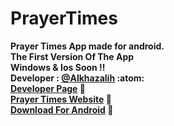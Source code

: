 # PrayerTimes
**Prayer Times App made for android.**<br>
**The First Version Of The App** <br>
**Windows & Ios Soon !!**<br>
**Developer : [@Alkhazalih](https://github.com/Alkhazalih)  :atom:**<br>
**[Developer Page](https://sanad.mrtwix.repl.co) :link:** <br>
**[Prayer Times Website](https://PrayerTimesapp.xiuxn.repl.co) :link:**<br>
**[Download For Android](https://github.com/Alkhazalih/PrayerTimes/releases) :link:**
